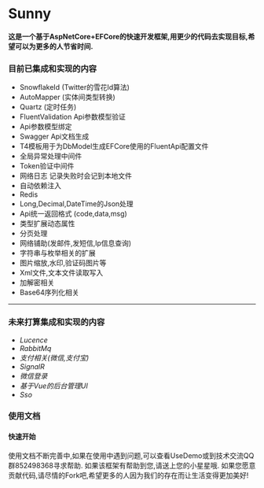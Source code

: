 # Sunny
**这是一个基于AspNetCore+EFCore的快速开发框架,用更少的代码去实现目标,希望可以为更多的人节省时间.**


### 目前已集成和实现的内容

- SnowflakeId (Twitter的雪花Id算法)
- AutoMapper (实体间类型转换)
- Quartz (定时任务)
- FluentValidation Api参数模型验证
- Api参数模型绑定
- Swagger Api文档生成
- T4模板用于为DbModel生成EFCore使用的FluentApi配置文件
- 全局异常处理中间件
- Token验证中间件
- 网络日志 记录失败时会记到本地文件
- 自动依赖注入
- Redis
- Long,Decimal,DateTime的Json处理
- Api统一返回格式 (code,data,msg)
- 类型扩展动态属性
- 分页处理
- 网络铺助(发邮件,发短信,Ip信息查询)
- 字符串与枚举相关的扩展
- 图片缩放,水印,验证码图片等
- Xml文件,文本文件读取写入
- 加解密相关
- Base64序列化相关

---

### 未来打算集成和实现的内容

- *Lucence*
- *RabbitMq*
- *支付相关(微信,支付宝)*
- *SignalR*
- *微信登录*
- *基于Vue的后台管理UI*
- *Sso*

  

### 使用文档

#### 快速开始

使用文档不断完善中,如果在使用中遇到问题,可以查看UseDemo或到技术交流QQ群852498368寻求帮助.
如果该框架有帮助到您,请送上您的小星星哦.
如果您愿意贡献代码,请尽情的Fork吧,希望更多的人因为我们的存在而让生活变得更加美好!

